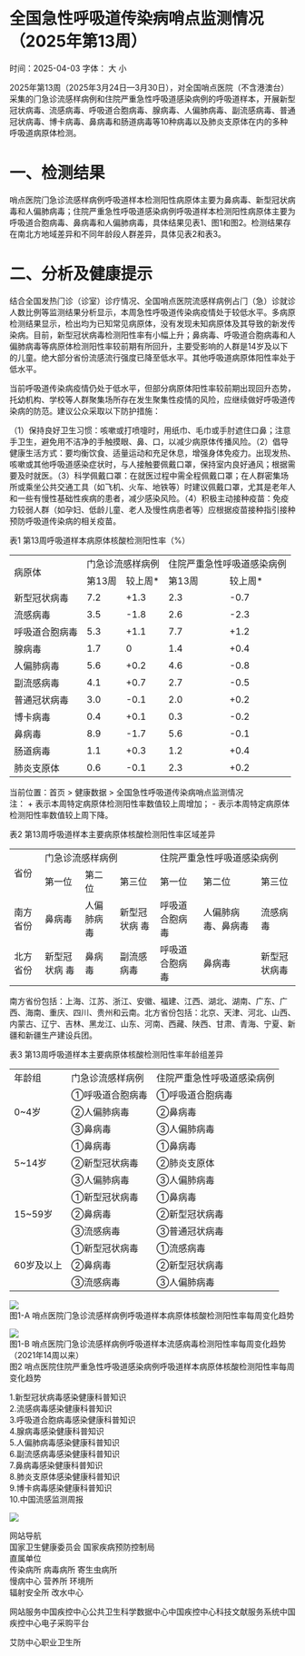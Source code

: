 # 全国急性呼吸道传染病哨点监测情况（2025年第13周）

时间：2025-04-03 字体： ⼤ ⼩

2025年第13周（2025年3⽉24⽇—3⽉30⽇），对全国哨点医院（不含港澳台）采集的⻔急诊流感样病例和住院严重急性呼吸道感染病例的呼吸道样本，开展新型冠状病毒、流感病毒、呼吸道合胞病毒、腺病毒、⼈偏肺病毒、副流感病毒、普通冠状病毒、博卡病毒、⿐病毒和肠道病毒等10种病毒以及肺炎⽀原体在内的多种呼吸道病原体检测。

# ⼀、检测结果

哨点医院⻔急诊流感样病例呼吸道样本检测阳性病原体主要为⿐病毒、新型冠状病毒和⼈偏肺病毒；住院严重急性呼吸道感染病例呼吸道样本检测阳性病原体主要为呼吸道合胞病毒、⿐病毒和⼈偏肺病毒，具体结果⻅表1、图1和图2。检测结果存在南北⽅地域差异和不同年龄段⼈群差异，具体⻅表2和表3。

# ⼆、分析及健康提示

结合全国发热⻔诊（诊室）诊疗情况、全国哨点医院流感样病例占⻔（急）诊就诊⼈数⽐例等监测结果分析显示，本周急性呼吸道传染病疫情处于较低⽔平。多病原检测结果显示，检出均为已知常⻅病原体，没有发现未知病原体及其导致的新发传染病。⽬前，新型冠状病毒检测阳性率有⼩幅上升；⿐病毒、呼吸道合胞病毒和⼈偏肺病毒等病原体检测阳性率较前期有所回升，主要受影响的⼈群是14岁及以下的⼉童。绝⼤部分省份流感流⾏强度已降⾄低⽔平。其他呼吸道病原体阳性率处于低⽔平。

当前呼吸道传染病疫情仍处于低⽔平，但部分病原体阳性率较前期出现回升态势，托幼机构、学校等⼈群聚集场所存在发⽣聚集性疫情的⻛险，应继续做好呼吸道传染病的防范。建议公众采取以下防护措施：

（1）保持良好卫⽣习惯：咳嗽或打喷嚏时，⽤纸⼱、⽑⼱或⼿肘遮住⼝⿐；注意⼿卫⽣，避免⽤不洁净的⼿触摸眼、⿐、⼝，以减少病原体传播⻛险。（2）倡导健康⽣活⽅式：要均衡饮⻝、适量运动和充⾜休息，增强身体免疫⼒。出现发热、咳嗽或其他呼吸道感染症状时，与⼈接触要佩戴⼝罩，保持室内良好通⻛；根据需要及时就医。（3）科学佩戴⼝罩：在就医过程中需全程佩戴⼝罩；在⼈群密集场所或乘坐公共交通⼯具（如⻜机、⽕⻋、地铁等）时建议佩戴⼝罩，尤其是⽼年⼈和⼀些有慢性基础性疾病的患者，减少感染⻛险。（4）积极主动接种疫苗：免疫⼒较弱⼈群（如孕妇、低龄⼉童、⽼⼈及慢性病患者等）应根据疫苗接种指引接种预防呼吸道传染病的相关疫苗。

表1 第13周呼吸道样本病原体核酸检测阳性率（%）  

<table><tr><td rowspan="2">病原体</td><td colspan="2">门急诊流感样病例</td><td colspan="2">住院严重急性呼吸道感染病例</td></tr><tr><td>第13周</td><td>较上周*</td><td>第13周</td><td>较上周*</td></tr><tr><td>新型冠状病毒</td><td>7.2</td><td>+1.3</td><td>2.3</td><td>-0.7</td></tr><tr><td>流感病毒</td><td>3.5</td><td>-1.8</td><td>2.6</td><td>-2.3</td></tr><tr><td>呼吸道合胞病毒</td><td>5.3</td><td>+1.1</td><td>7.7</td><td>+1.2</td></tr><tr><td>腺病毒</td><td>1.7</td><td>0</td><td>1.4</td><td>+0.4</td></tr><tr><td>人偏肺病毒</td><td>5.6</td><td>+0.2</td><td>4.6</td><td>-0.8</td></tr><tr><td>副流感病毒</td><td>4.1</td><td>+0.7</td><td>2.7</td><td>-0.5</td></tr><tr><td>普通冠状病毒</td><td>3.0</td><td>-0.1</td><td>2.0</td><td>+0.2</td></tr><tr><td>博卡病毒</td><td>0.4</td><td>+0.1</td><td>0.3</td><td>-0.2</td></tr><tr><td>鼻病毒</td><td>8.9</td><td>-1.7</td><td>5.6</td><td>-0.1</td></tr><tr><td>肠道病毒</td><td>1.1</td><td>+0.3</td><td>1.2</td><td>+0.4</td></tr><tr><td>肺炎支原体</td><td>0.6</td><td>-0.1</td><td>2.3</td><td>+0.2</td></tr></table>

当前位置：⾸⻚ > 健康数据 > 全国急性呼吸道传染病哨点监测情况  
注： + 表示本周特定病原体检测阳性率数值较上周增加； - 表示本周特定病原体检测阳性率数值较上周下降。

表2 第13周呼吸道样本主要病原体核酸检测阳性率区域差异  

<table><tr><td rowspan="2">省份</td><td colspan="3">门急诊流感样病例</td><td colspan="3">住院严重急性呼吸道感染病例</td></tr><tr><td>第一位</td><td>第二位</td><td>第三位</td><td>第一位</td><td>第二位</td><td>第三位</td></tr><tr><td>南方省份</td><td>鼻病毒</td><td>人偏肺病毒</td><td>新型冠状病 毒</td><td>呼吸道合胞病毒</td><td>人偏肺病 毒、鼻病毒</td><td>流感病毒</td></tr><tr><td>北方省份</td><td>新型冠状病 毒</td><td>鼻病毒</td><td>副流感病毒</td><td>呼吸道合胞病毒</td><td>鼻病毒</td><td>新型冠状病毒</td></tr></table>

南⽅省份包括：上海、江苏、浙江、安徽、福建、江⻄、湖北、湖南、⼴东、⼴⻄、海南、重庆、四川、贵州和云南。北⽅省份包括：北京、天津、河北、⼭⻄、内蒙古、辽宁、吉林、⿊⻰江、⼭东、河南、⻄藏、陕⻄、⽢肃、⻘海、宁夏、新疆和新疆⽣产建设兵团。

表3 第13周呼吸道样本主要病原体核酸检测阳性率年龄组差异  

<table><tr><td>年龄组</td><td>门急诊流感样病例</td><td>住院严重急性呼吸道感染病例</td></tr><tr><td rowspan="3">0~4岁</td><td>①呼吸道合胞病毒</td><td>①呼吸道合胞病毒</td></tr><tr><td>②人偏肺病毒</td><td>②鼻病毒</td></tr><tr><td>③鼻病毒</td><td>③人偏肺病毒</td></tr><tr><td rowspan="3">5~14岁</td><td>①鼻病毒</td><td>①鼻病毒</td></tr><tr><td>②新型冠状病毒</td><td>②肺炎支原体</td></tr><tr><td>③人偏肺病毒</td><td>③人偏肺病毒</td></tr><tr><td rowspan="3">15~59岁</td><td>①新型冠状病毒</td><td>①鼻病毒</td></tr><tr><td>②鼻病毒</td><td>②新型冠状病毒</td></tr><tr><td>③流感病毒</td><td>③普通冠状病毒</td></tr><tr><td rowspan="3">60岁及以上</td><td>①新型冠状病毒</td><td>①流感病毒</td></tr><tr><td>②鼻病毒</td><td>②新型冠状病毒</td></tr><tr><td>③流感病毒</td><td>③人偏肺病毒</td></tr></table>

![](images/c522ff9025a9840a6ffb23e263696af13fea8d31c2434650e9bb1e568cb687ee.jpg)  
图1-A 哨点医院⻔急诊流感样病例呼吸道样本病原体核酸检测阳性率每周变化趋势

![](images/00eb98043b4a25077f5f0a9cceb5ea0095534d2c3ade14e24b126b5a376cdedb.jpg)  
图1-B 哨点医院⻔急诊流感样病例呼吸道样本流感病毒检测阳性率每周变化趋势（2021年14周以来）  
图2 哨点医院住院严重急性呼吸道感染病例呼吸道样本病原体核酸检测阳性率每周变化趋势

1.新型冠状病毒感染健康科普知识  
2.流感病毒感染健康科普知识  
3.呼吸道合胞病毒感染健康科普知识  
4.腺病毒感染健康科普知识  
5.⼈偏肺病毒感染健康科普知识  
6.副流感病毒感染健康科普知识  
7.⿐病毒感染健康科普知识  
8.肺炎支原体感染健康科普知识  
9.博卡病毒感染健康科普知识  
10.中国流感监测周报

![](images/3900001276f223e22b502a66e2cf66bb56ee4abaae384477ca58d640bb30b76c.jpg)

⽹站导航  
国家卫⽣健康委员会 国家疾病预防控制局  
直属单位  
传染病所 病毒病所 寄⽣⾍病所  
慢病中⼼ 营养所 环境所  
辐射安全所 改⽔中⼼

⽹站服务中国疾控中⼼公共卫⽣科学数据中⼼中国疾控中⼼科技⽂献服务系统中国疾控中⼼电⼦采购平台

艾防中⼼职业卫⽣所